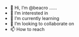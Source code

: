 - 👋 Hi, I’m @beacro ......
- 👀 I’m interested in 
- 🌱 I’m currently learning 
- 💞️ I’m looking to collaborate on 
- 📫 How to reach 

<!---
beacro/beacro is a ✨ special ✨ repository because its `README.md` (this file) appears on your GitHub profile.
You can click the Preview link to take a look at your changes.
--->
